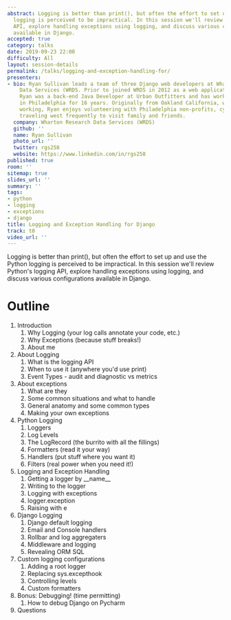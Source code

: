 ```yaml
---
abstract: Logging is better than print(), but often the effort to set up and use Python
  logging is perceived to be impractical. In this session we'll review Python's logging
  API, explore handling exceptions using logging, and discuss various configurations
  available in Django.
accepted: true
category: talks
date: 2019-09-23 22:00
difficulty: All
layout: session-details
permalink: /talks/logging-and-exception-handling-for/
presenters:
- bio: Ryan Sullivan leads a team of three Django web developers at Wharton Research
    Data Services (WRDS. Prior to joined WRDS in 2012 as a web application developer,
    Ryan was a back-end Java Developer at Urban Outfitters and has worked in technology
    in Philadelphia for 16 years. Originally from Oakland California, when he’s not
    working, Ryan enjoys volunteering with Philadelphia non-profits, cycling, and
    traveling west frequently to visit family and friends.
  company: Wharton Research Data Services (WRDS)
  github: ''
  name: Ryan Sullivan
  photo_url: ''
  twitter: rgs258
  website: https://www.linkedin.com/in/rgs258
published: true
room: ''
sitemap: true
slides_url: ''
summary: ''
tags:
- python
- logging
- exceptions
- django
title: Logging and Exception Handling for Django
track: t0
video_url: ''
---
```


Logging is better than print(), but often the effort to set up and use the Python logging is perceived to be impractical. In this session we'll review Python's logging API, explore handling exceptions using logging, and discuss various configurations available in Django.

# Outline
1. Introduction
    1. Why Logging (your log calls annotate your code, etc.)
    2. Why Exceptions (because stuff breaks!)
    3. About me
2. About Logging
    1. What is the logging API
    2. When to use it (anywhere you'd use print)
    3. Event Types - audit and diagnostic vs metrics
3. About exceptions
    1. What are they
    2. Some common situations and what to handle
    3. General anatomy and some common types
    4. Making your own exceptions
3. Python Logging
    1. Loggers
    2. Log Levels
    3. The LogRecord (the burrito with all the fillings)
    4. Formatters (read it your way)
    5. Handlers (put stuff where you want it)
    6. Filters (real power when you need it!)
4. Logging and Exception Handling
    1. Getting a logger by \_\_name__
    2. Writing to the logger
    3. Logging with exceptions
    4. logger.exception
    5. Raising with e
4. Django Logging
    1. Django default logging
    2. Email and Console handlers
    3. Rollbar and log aggregaters
    4. Middleware and logging
    5. Revealing ORM SQL
5. Custom logging configurations
    1. Adding a root logger
    2. Replacing sys.excepthook
    3. Controlling levels
    4. Custom formatters
6. Bonus: Debugging! (time permitting)
    1. How to debug Django on Pycharm
7. Questions